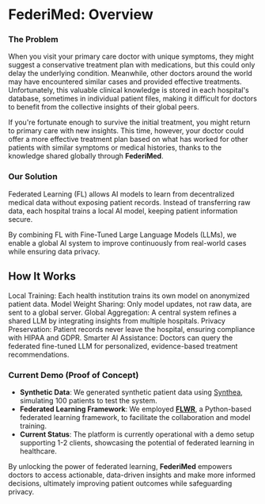 # FederiMed: Overview

### The Problem
When you visit your primary care doctor with unique symptoms, they might suggest a conservative treatment plan with medications, but this could only delay the underlying condition. Meanwhile, other doctors around the world may have encountered similar cases and provided effective treatments. Unfortunately, this valuable clinical knowledge is stored in each hospital's database, sometimes in individual patient files, making it difficult for doctors to benefit from the collective insights of their global peers.

If you're fortunate enough to survive the initial treatment, you might return to primary care with new insights. This time, however, your doctor could offer a more effective treatment plan based on what has worked for other patients with similar symptoms or medical histories, thanks to the knowledge shared globally through **FederiMed**.

### Our Solution
Federated Learning (FL) allows AI models to learn from decentralized medical data without exposing patient records. Instead of transferring raw data, each hospital trains a local AI model, keeping patient information secure.

By combining FL with Fine-Tuned Large Language Models (LLMs), we enable a global AI system to improve continuously from real-world cases while ensuring data privacy.

## How It Works
Local Training:  Each health institution trains its own model on anonymized patient data.
Model Weight Sharing: Only model updates, not raw data, are sent to a global server.
Global Aggregation: A central system refines a shared LLM by integrating insights from multiple hospitals.
Privacy Preservation: Patient records never leave the hospital, ensuring compliance with HIPAA and GDPR.
Smarter AI Assistance: Doctors can query the federated fine-tuned LLM for personalized, evidence-based treatment recommendations.

### Current Demo (Proof of Concept)
- **Synthetic Data**: We generated synthetic patient data using [Synthea](https://github.com/synthetichealth/synthea), simulating 100 patients to test the system.
- **Federated Learning Framework**: We employed [**FLWR**](https://github.com/adap/flower), a Python-based federated learning framework, to facilitate the collaboration and model training.
- **Current Status**: The platform is currently operational with a demo setup supporting 1-2 clients, showcasing the potential of federated learning in healthcare.

By unlocking the power of federated learning, **FederiMed** empowers doctors to access actionable, data-driven insights and make more informed decisions, ultimately improving patient outcomes while safeguarding privacy.
